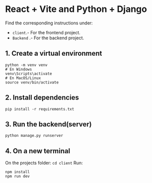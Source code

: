 # React + Vite and Python + Django

Find the corresponding instructions under:
- `client`.- For the frontend project.
- `Backend` .- For the backend project.

## 1. Create a virtual environment
```
python -m venv venv
# En Windows
venv\Scripts\activate
# En MacOS/Linux
source venv/bin/activate
```

## 2. Install dependencies
```
pip install -r requirements.txt
```

## 3. Run the backend(server)
```
python manage.py runserver
```

## 4. On a new terminal

On the projects folder: ``cd client``
Run: 
```
npm install
npm run dev
```